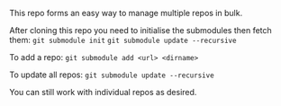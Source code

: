 This repo forms an easy way to manage multiple repos in bulk.

After cloning this repo you need to initialise the submodules then fetch them:
```git submodule init```
```git submodule update --recursive```

To add a repo:
```git submodule add <url> <dirname>```

To update all repos:
```git submodule update --recursive```

You can still work with individual repos as desired.
